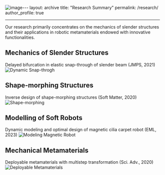 ![image](https://github.com/user-attachments/assets/a340f488-ae8d-488c-ab4e-be1bf9a7018e)---
layout: archive
title: "Research Summary"
permalink: /research/
author_profile: true

---

Our research primarily concentrates on the mechanics of slender structures and their applications in robotic metamaterials endowed with innovative functionalities.

Mechanics of Slender Structures
--------
Delayed bifurcation in elastic snap-through of slender beam (JMPS, 2021)
![Dynamic Snap-throgh](/figures/JMPS2021_DynamicSnapthrogh.png "JMPS2021")

Shape-morphing Structures
--------
Inverse design of shape-morphing structures (Soft Matter, 2020)
![Shape-morphing](/figures/SoftMatter2021_ShapeMorphing.png "SoftMatter2020")

Modelling of Soft Robots
--------
Dynamic modeling and optimal design of magnetic cilia carpet robot (EML, 2023)
![Modeling Magnetic Robot](/figures/EML2023_ModellingMagneticRobot.png "EML2023")

Mechanical Metamaterials
--------
Deployable metamaterials with multistep transformation (Sci. Adv., 2020)
![Deployable Metamaterials](/figures/SciAdv2022_DeployableMetamaterials.png "SciAdv2020")


